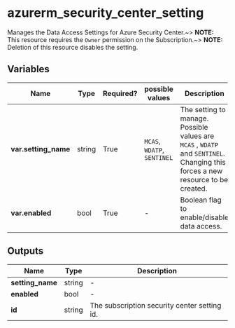# azurerm_security_center_setting

Manages the Data Access Settings for Azure Security Center.~> **NOTE:** This resource requires the `Owner` permission on the Subscription.~> **NOTE:** Deletion of this resource disables the setting.

## Variables

| Name | Type | Required? |  possible values |  Description |
| ---- | ---- | --------- |  ----------- | ----------- |
| **var.setting_name** | string | True | `MCAS`, `WDATP`, `SENTINEL`  |  The setting to manage. Possible values are `MCAS` , `WDATP` and `SENTINEL`. Changing this forces a new resource to be created. | 
| **var.enabled** | bool | True | -  |  Boolean flag to enable/disable data access. | 



## Outputs

| Name | Type | Description |
| ---- | ---- | --------- | 
| **setting_name** | string  | - | 
| **enabled** | bool  | - | 
| **id** | string  | The subscription security center setting id. | 
